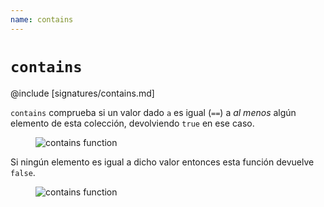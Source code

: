 ```yaml
---
name: contains
---
```


# `contains`

@include [signatures/contains.md]

`contains` comprueba si un valor dado `a` es igual (`==`) a _al menos_ algún elemento de esta colección, devolviendo `true` en ese caso.

<figure class="diagram">
  <img src="../images/contains.svg" alt="contains function">
  <!-- <figcaption class="diagram-desc"></figcaption> -->
</figure>

Si ningún elemento es igual a dicho valor entonces esta función devuelve `false`.

<figure class="diagram">
  <img src="../images/contains.2.svg" alt="contains function">
  <!-- <figcaption class="diagram-desc"></figcaption> -->
</figure>
